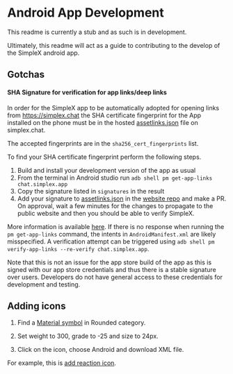 # Android App Development

This readme is currently a stub and as such is in development.

Ultimately, this readme will act as a guide to contributing to the develop of the SimpleX android app.

## Gotchas

#### SHA Signature for verification for app links/deep links

In order for the SimpleX app to be automatically adopted for opening links from https://simplex.chat the SHA certificate fingerprint for the App installed on the phone must be in the hosted [assetlinks.json](https://simplex.chat/.well-known/assetlinks.json) file on simplex.chat.

The accepted fingerprints are in the `sha256_cert_fingerprints` list.

To find your SHA certificate fingerprint perform the following steps.

1. Build and install your development version of the app as usual
2. From the terminal in Android studio run `adb shell pm get-app-links chat.simplex.app`
3. Copy the signature listed in `signatures` in the result
4. Add your signature to [assetlinks.json](https://github.com/simplex-chat/website/blob/master/.well-known/assetlinks.json) in the [website repo](https://github.com/simplex-chat/website) and make a PR. On approval, wait a few minutes for the changes to propagate to the public website and then you should be able to verify SimpleX.

More information is available [here](https://developer.android.com/training/app-links/verify-site-associations#manual-verification). If there is no response when running the `pm get-app-links` command, the intents in `AndroidManifest.xml` are likely misspecified. A verification attempt can be triggered using `adb shell pm verify-app-links --re-verify chat.simplex.app`. 

Note that this is not an issue for the app store build of the app as this is signed with our app store credentials and thus there is a stable signature over users. Developers do not have general access to these credentials for development and testing.

## Adding icons

1. Find a [Material symbol](https://fonts.google.com/icons?icon.style=Rounded) in Rounded category.

2. Set weight to 300, grade to -25 and size to 24px.

3. Click on the icon, choose Android and download XML file.

For example, this is [add reaction icon](https://fonts.google.com/icons?selected=Material+Symbols+Rounded:add_reaction:FILL@0;wght@300;GRAD@-25;opsz@24&icon.style=Rounded).
